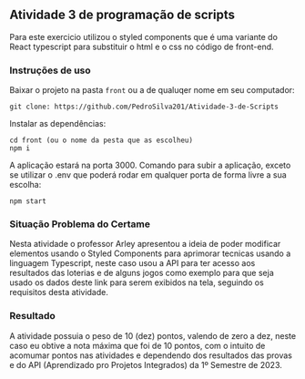 ## Atividade 3 de programação de scripts 

Para este exercicio utilizou o styled components que é uma variante do React typescript para substituir o html e o css no código de front-end.

### Instruções de uso

Baixar o projeto na pasta `front` ou a de qualuqer nome em seu computador:
```
git clone: https://github.com/PedroSilva201/Atividade-3-de-Scripts
```
Instalar as dependências:
```
cd front (ou o nome da pesta que as escolheu)
npm i
```
A aplicação estará na porta 3000. Comando para subir a aplicação, exceto se utilizar o .env que poderá rodar em qualquer porta de forma livre a sua escolha:
```
npm start
```
### Situação Problema do Certame
Nesta atividade o professor Arley apresentou a ideia de poder modificar elementos usando o Styled Components para aprimorar tecnicas usando a linguagem Typescript, neste caso usou a API para ter acesso aos resultados das loterias e de alguns jogos como exemplo para que seja usado os dados deste link para serem exibidos na tela, seguindo os requisitos desta atividade.

### Resultado
A atividade possuia o peso de 10 (dez) pontos, valendo de zero a dez, neste caso eu obtive a nota máxima que foi de 10 pontos, com o intuito de acomumar pontos nas atividades e dependendo dos resultados das provas e do API (Aprendizado pro Projetos Integrados) da 1º Semestre de 2023.
